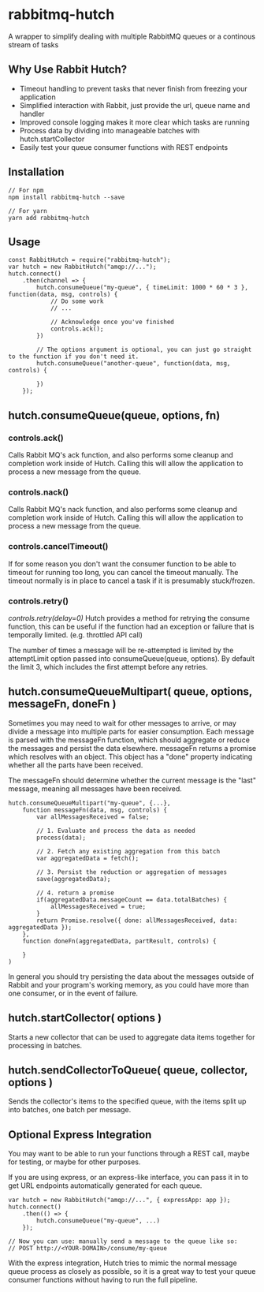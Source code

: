 # rabbitmq-hutch
A wrapper to simplify dealing with multiple RabbitMQ queues or a continous stream of tasks

## Why Use Rabbit Hutch?

- Timeout handling to prevent tasks that never finish from freezing your application
- Simplified interaction with Rabbit, just provide the url, queue name and handler
- Improved console logging makes it more clear which tasks are running
- Process data by dividing into manageable batches with hutch.startCollector
- Easily test your queue consumer functions with REST endpoints

## Installation

    // For npm
    npm install rabbitmq-hutch --save

    // For yarn
    yarn add rabbitmq-hutch

## Usage

    const RabbitHutch = require("rabbitmq-hutch");
    var hutch = new RabbitHutch("amqp://...");
    hutch.connect()
        .then(channel => {
            hutch.consumeQueue("my-queue", { timeLimit: 1000 * 60 * 3 }, function(data, msg, controls) {
                // Do some work
                // ...

                // Acknowledge once you've finished
                controls.ack();
            })

            // The options argument is optional, you can just go straight to the function if you don't need it.
            hutch.consumeQueue("another-queue", function(data, msg, controls) {

            })
        });

## hutch.consumeQueue(queue, options, fn)

### controls.ack()
Calls Rabbit MQ's ack function, and also performs some cleanup and completion work inside of Hutch. Calling this will allow the application to process a new message from the queue.

### controls.nack()
Calls Rabbit MQ's nack function, and also performs some cleanup and completion work inside of Hutch. Calling this will allow the application to process a new message from the queue.

### controls.cancelTimeout()
If for some reason you don't want the consumer function to be able to timeout for running too long, you can cancel the timeout manually. The timeout normally is in place to cancel a task if it is presumably stuck/frozen.

### controls.retry()
*controls.retry(delay=0)*
Hutch provides a method for retrying the consume function, this can be useful if the function had an exception or failure that is temporally limited. (e.g. throttled API call)

The number of times a message will be re-attempted is limited by the attemptLimit option passed into consumeQueue(queue, options). By default the limit 3, which includes the first attempt before any retries.

## hutch.consumeQueueMultipart( queue, options, messageFn, doneFn )
Sometimes you may need to wait for other messages to arrive, or may divide a message into multiple parts for easier consumption. Each message is parsed with the messageFn function, which should aggregate or reduce the messages and persist the data elsewhere. messageFn returns a promise which resolves with an object. This object has a "done" property indicating whether all the parts have been received.

The messageFn should determine whether the current message is the "last" message, meaning all messages have been received. 


    hutch.consumeQueueMultipart("my-queue", {...}, 
        function messageFn(data, msg, controls) {
            var allMessagesReceived = false;

            // 1. Evaluate and process the data as needed
            process(data);

            // 2. Fetch any existing aggregation from this batch
            var aggregatedData = fetch();

            // 3. Persist the reduction or aggregation of messages
            save(aggregatedData);

            // 4. return a promise
            if(aggregatedData.messageCount == data.totalBatches) {
                allMessagesReceived = true;
            }
            return Promise.resolve({ done: allMessagesReceived, data: aggregatedData });
        },
        function doneFn(aggregatedData, partResult, controls) {

        }
    )

In general you should try persisting the data about the messages outside of Rabbit and your program's working memory, as you could have more than one consumer, or in the event of failure.

## hutch.startCollector( options )
Starts a new collector that can be used to aggregate data items together for processing in batches.

## hutch.sendCollectorToQueue( queue, collector, options )
Sends the collector's items to the specified queue, with the items split up into batches, one batch per message.

## Optional Express Integration
You may want to be able to run your functions through a REST call, maybe for testing, or maybe for other purposes.

If you are using express, or an express-like interface, you can pass it in to get URL endpoints automatically generated for each queue.

    var hutch = new RabbitHutch("amqp://...", { expressApp: app });
    hutch.connect()
        .then(() => {
            hutch.consumeQueue("my-queue", ...)
        });

    // Now you can use: manually send a message to the queue like so:
    // POST http://<YOUR-DOMAIN>/consume/my-queue

With the express integration, Hutch tries to mimic the normal message queue process as closely as possible, so it is a great way to test your queue consumer functions without having to run the full pipeline.
